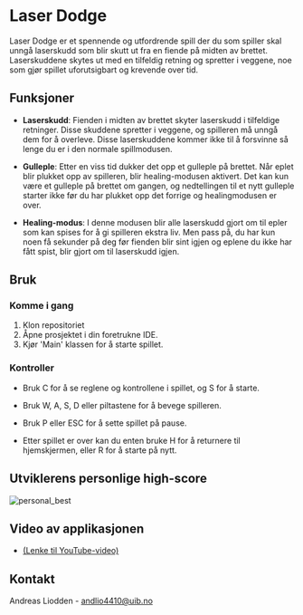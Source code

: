 # Laser Dodge

Laser Dodge er et spennende og utfordrende spill der du som spiller skal unngå laserskudd som blir skutt ut fra en fiende på midten av brettet. Laserskuddene skytes ut med en tilfeldig retning og spretter i veggene, noe som gjør spillet uforutsigbart og krevende over tid.


## Funksjoner

- **Laserskudd**: Fienden i midten av brettet skyter laserskudd i tilfeldige retninger. Disse skuddene spretter i veggene, og spilleren må unngå dem for å overleve. Disse laserskuddene kommer ikke til å forsvinne så lenge du er i den normale spillmodusen.

- **Gulleple**: Etter en viss tid dukker det opp et gulleple på brettet. Når eplet blir plukket opp av spilleren, blir healing-modusen aktivert. Det kan kun være et gulleple på brettet om gangen, og nedtellingen til et nytt gulleple starter ikke før du har plukket opp det forrige og healingmodusen er over.

- **Healing-modus**: I denne modusen blir alle laserskudd gjort om til epler som kan spises for å gi spilleren ekstra liv. Men pass på, du har kun noen få sekunder på deg før fienden blir sint igjen og eplene du ikke har fått spist, blir gjort om til laserskudd igjen.


## Bruk

### Komme i gang

1. Klon repositoriet
2. Åpne prosjektet i din foretrukne IDE.
3. Kjør 'Main' klassen for å starte spillet.


### Kontroller

- Bruk C for å se reglene og kontrollene i spillet, og S for å starte.
- Bruk W, A, S, D eller piltastene for å bevege spilleren.
- Bruk P eller ESC for å sette spillet på pause.

- Etter spillet er over kan du enten bruke H for å returnere til hjemskjermen, eller R for å starte på nytt.


## Utviklerens personlige high-score

![personal_best](/uploads/284fd35f2096f1bc1243bc61ffd57b16/personal_best.png)


## Video av applikasjonen

- [(Lenke til YouTube-video)](https://www.youtube.com/watch?v=Lwsr428nyeU&ab_channel=AndreasLiodden)


## Kontakt

Andreas Liodden - andlio4410@uib.no

